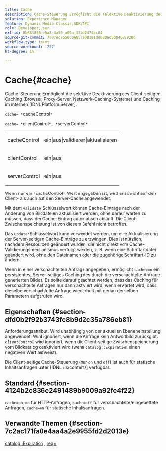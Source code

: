 ```yaml
---
title: Cache
description: Cache-Steuerung Ermöglicht die selektive Deaktivierung der Client-seitigen Zwischenspeicherung (Browser, Proxy-Server, Netzwerk-Caching-Systeme) und die Zwischenspeicherung im internen  [!DNL Platform Server] .
solution: Experience Manager
feature: Dynamic Media Classic,SDK/API
role: Developer,User
exl-id: 8b631836-e5a8-4a56-a09a-35bb2474cc84
source-git-commit: 7a07ec9550c0685c908191dd6806d5b84678820d
workflow-type: tm+mt
source-wordcount: '257'
ht-degree: 1%

---
```


# Cache{#cache}

Cache-Steuerung Ermöglicht die selektive Deaktivierung des Client-seitigen Caching (Browser, Proxy-Server, Netzwerk-Caching-Systeme) und Caching im internen [!DNL Platform Server].

`cache= *`cacheControl`*`

`cache= *`clientControl`*, *`serverControl`*`

<table id="simpletable_70ACECAEA02F400C83B598FA13F1D00B"> 
 <tr class="strow"> 
  <td class="stentry"> <p><span class="codeph"> <span class="varname"> cacheControl</span></span> </p> </td> 
  <td class="stentry"> <p><span class="codeph"> ein|aus|validieren|aktualisieren</span> </p> </td> 
 </tr> 
 <tr class="strow"> 
  <td class="stentry"> <p><span class="codeph"> <span class="varname"> clientControl</span></span> </p></td> 
  <td class="stentry"> <p><span class="codeph"> ein|aus</span> </p></td> 
 </tr> 
 <tr class="strow"> 
  <td class="stentry"> <p><span class="codeph"> <span class="varname"> serverControl</span></span> </p></td> 
  <td class="stentry"> <p><span class="codeph"> ein|aus</span> </p></td> 
 </tr> 
</table>

Wenn nur ein `*`cacheControl`*`-Wert angegeben ist, wird er sowohl auf den Client- als auch auf den Server-Cache angewendet.

Mit dem `validate`-Schlüsselwort können Cache-Einträge nach der Änderung von Bilddateien aktualisiert werden, ohne darauf warten zu müssen, dass der Cache-Eintrag automatisch abläuft. Die Client-Zwischenspeicherung ist von diesem Befehl nicht betroffen.

Das `update`-Schlüsselwort kann verwendet werden, um eine Aktualisierung der Server-seitigen Cache-Einträge zu erzwingen. Dies ist nützlich, nachdem Ressourcen geändert wurden, die nicht direkt vom Cache-Validierungsmechanismus verfolgt werden, z. B. wenn eine Schriftartdatei geändert wird, ohne den Dateinamen oder die zugehörige Schriftart-ID zu ändern.

Wenn in einer verschachtelten Anfrage angegeben, ermöglicht `cache=on` ein persistentes, Server-seitiges Caching des durch die verschachtelte Anfrage generierten Bildes. Es sollte darauf geachtet werden, dass das Caching für verschachtelte Anfragen nur dann aktiviert wird, wenn erwartet wird, dass dieselbe verschachtelte Anfrage wiederholt mit genau denselben Parametern aufgerufen wird.

## Eigenschaften {#section-dfd0b2f92b3743fc8b9d2c35a786eb81}

Anforderungsattribut. Wird unabhängig von der aktuellen Ebeneneinstellung angewendet. Wird ignoriert, wenn die Anfrage kein Antwortbild zurückgibt. *`clientControl`* wird ignoriert, wenn die Client-seitige Zwischenspeicherung vom Bildkatalog deaktiviert wird (wenn `catalog::Expiration` einen negativen Wert aufweist).

Die Client-seitige Cache-Steuerung (nur `on` und `off`) ist auch für statische Inhaltsanfragen unter [!DNL /is/content/] verfügbar.

## Standard {#section-4124b2c836e2491489b9009a92fe4f22}

`cache=on,on` für HTTP-Anfragen, `cache=off` für verschachtelte/eingebettete Anfragen, `cache=on` für statische Inhaltsanfragen.

## Verwandte Themen {#section-7c2ac171fa0e4aa4a2e9955fd2d2013e}

[catalog::Expiration](../../../../../is-api/image-catalog/image-serving-api-ref/c-image-catalog-reference/c-image-svg-data-reference/c-image-data-reference/r-expiration-cat.md#reference-a7afd668ecbb4d2da65d86259aa6a28a) , [req=](../../../../../is-api/http-ref/image-serving-api-ref/c-http-protocol-reference/c-command-reference/r-req/r-req.md#reference-907cdb4a97034db7ad94695f25552e76)
